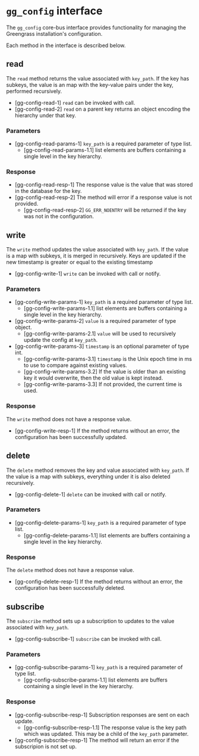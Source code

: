 # `gg_config` interface

The `gg_config` core-bus interface provides functionality for managing the
Greengrass installation's configuration.

Each method in the interface is described below.

## read

The `read` method returns the value associated with `key_path`. If the key has
subkeys, the value is an map with the key-value pairs under the key, performed
recursively.

- [gg-config-read-1] `read` can be invoked with call.
- [gg-config-read-2] `read` on a parent key returns an object encoding the
  hierarchy under that key.

### Parameters

- [gg-config-read-params-1] `key_path` is a required parameter of type list.
  - [gg-config-read-params-1.1] list elements are buffers containing a single
    level in the key hierarchy.

### Response

- [gg-config-read-resp-1] The response value is the value that was stored in the
  database for the key.
- [gg-config-read-resp-2] The method will error if a response value is not
  provided.
  - [gg-config-read-resp-2] `GG_ERR_NOENTRY` will be returned if the key was not
    in the configuration.

## write

The `write` method updates the value associated with `key_path`. If the value is
a map with subkeys, it is merged in recursively. Keys are updated if the new
timestamp is greater or equal to the existing timestamp

- [gg-config-write-1] `write` can be invoked with call or notify.

### Parameters

- [gg-config-write-params-1] `key_path` is a required parameter of type list.
  - [gg-config-write-params-1.1] list elements are buffers containing a single
    level in the key hierarchy.
- [gg-config-write-params-2] `value` is a required parameter of type object.
  - [gg-config-write-params-2.1] `value` will be used to recursively update the
    config at `key_path`.
- [gg-config-write-params-3] `timestamp` is an optional parameter of type int.
  - [gg-config-write-params-3.1] `timestamp` is the Unix epoch time in ms to use
    to compare against existing values.
  - [gg-config-write-params-3.2] If the value is older than an existing key it
    would overwrite, then the old value is kept instead.
  - [gg-config-write-params-3.3] If not provided, the current time is used.

### Response

The `write` method does not have a response value.

- [gg-config-write-resp-1] If the method returns without an error, the
  configuration has been successfully updated.

## delete

The `delete` method removes the key and value associated with `key_path`. If the
value is a map with subkeys, everything under it is also deleted recursively.

- [gg-config-delete-1] `delete` can be invoked with call or notify.

### Parameters

- [gg-config-delete-params-1] `key_path` is a required parameter of type list.
  - [gg-config-delete-params-1.1] list elements are buffers containing a single
    level in the key hierarchy.

### Response

The `delete` method does not have a response value.

- [gg-config-delete-resp-1] If the method returns without an error, the
  configuration has been successfully deleted.

## subscribe

The `subscribe` method sets up a subscription to updates to the value associated
with `key_path`.

- [gg-config-subscribe-1] `subscribe` can be invoked with call.

### Parameters

- [gg-config-subscribe-params-1] `key_path` is a required parameter of type
  list.
  - [gg-config-subscribe-params-1.1] list elements are buffers containing a
    single level in the key hierarchy.

### Response

- [gg-config-subscribe-resp-1] Subscription responses are sent on each update.
  - [gg-config-subscribe-resp-1.1] The response value is the key path which was
    updated. This may be a child of the `key_path` parameter.
- [gg-config-subscribe-resp-1] The method will return an error if the
  subscripion is not set up.
